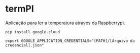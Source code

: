 # termPI

Aplicação para ler a temperatura através da Raspberrypi.

`pip install google.cloud`

 `export GOOGLE_APPLICATION_CREDENTIALS="[PATH]/[Arquivo da credencial].json"` 
